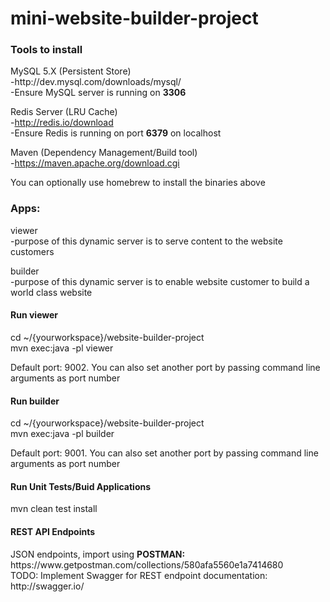 # mini-website-builder-project

<h3>Tools to install</h3>
MySQL 5.X (Persistent Store) <br>
-http://dev.mysql.com/downloads/mysql/ <br>
-Ensure MySQL server is running on <b>3306</b><br>

Redis Server (LRU Cache) <br>
-http://redis.io/download <br>
-Ensure Redis is running on port <b>6379</b> on localhost <br>

Maven (Dependency Management/Build tool) <br>
-https://maven.apache.org/download.cgi  <br>

You can optionally use homebrew to install the binaries above

<h3>  Apps: </h3>
    viewer <br>
-purpose of this dynamic server is to serve content to the website customers

  builder<br>
-purpose of this dynamic server is to enable website customer to build a world class website

<h4>Run viewer</h4>
cd ~/{yourworkspace}/website-builder-project <br>
mvn exec:java -pl viewer <br>

Default port: 9002. You can also set another port by passing command line arguments as port number

<h4>Run builder</h4>
cd ~/{yourworkspace}/website-builder-project <br>
mvn exec:java -pl builder <br>

Default port: 9001. You can also set another port by passing command line arguments as port number

<h4>Run Unit Tests/Buid Applications</h4>
mvn clean test install <br>

<h4> REST API Endpoints</h4>
JSON endpoints, import using <b>POSTMAN:</b> https://www.getpostman.com/collections/580afa5560e1a7414680
<br>
TODO: Implement Swagger for REST endpoint documentation: http://swagger.io/
